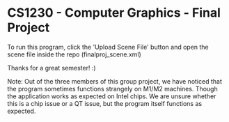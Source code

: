 # CS1230 - Computer Graphics - Final Project

To run this program, click the 'Upload Scene File' button and open the scene file inside the repo (finalproj_scene.xml)

Thanks for a great semester! :)

Note:
Out of the three members of this group project, we have noticed that the program sometimes functions strangely on M1/M2 machines. Though the application works as expected on Intel chips. We are unsure whether this is a chip issue or a QT issue, but the program itself functions as expected.

